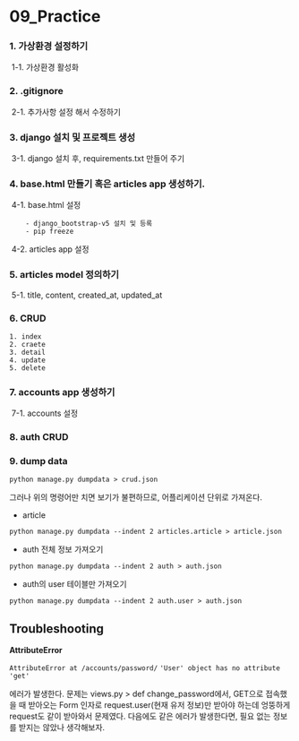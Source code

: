 # 09_Practice

### 1. 가상환경 설정하기

​	1-1. 가상환경 활성화

### 2. .gitignore

​	2-1. 추가사항 설정 해서 수정하기

### 3. django 설치 및 프로젝트 생성

​	3-1. django 설치 후, requirements.txt 만들어 주기

### 4. base.html 만들기 혹은 articles app 생성하기.

​	4-1. base.html 설정

		- django_bootstrap-v5 설치 및 등록
		- pip freeze

​	4-2. articles app 설정

### 5. articles model 정의하기

​	5-1. title, content, created_at, updated_at

### 6. CRUD

	1. index
	2. craete
	3. detail
	4. update
	5. delete

### 7. accounts app 생성하기

​	7-1. accounts 설정

### 8. auth CRUD

### 9. dump data

`python manage.py dumpdata > crud.json`

그러나 위의 명령어만 치면 보기가 불편하므로, 어플리케이션 단위로 가져온다.

- article

`python manage.py dumpdata --indent 2 articles.article > article.json`

- auth 전체 정보 가져오기

`python manage.py dumpdata --indent 2 auth > auth.json`

- auth의 user 테이블만 가져오기

`python manage.py dumpdata --indent 2 auth.user > auth.json`

## Troubleshooting

**AttributeError**

`AttributeError at /accounts/password/`
`'User' object has no attribute 'get'`

에러가 발생한다. 문제는 views.py > def change_password에서,
GET으로 접속했을 때 받아오는 Form 인자로 request.user(현재 유저 정보)만 받아야 하는데 엉뚱하게 request도 같이 받아와서 문제였다. 다음에도 같은 에러가 발생한다면, 필요 없는 정보를 받지는 않았나 생각해보자.
